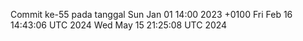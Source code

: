 Commit ke-55 pada tanggal Sun Jan 01 14:00 2023 +0100
Fri Feb 16 14:43:06 UTC 2024
Wed May 15 21:25:08 UTC 2024
